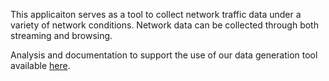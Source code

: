 This applicaiton serves as a tool to collect network traffic data under a
variety of network conditions. Network data can be collected through both
streaming and browsing.

Analysis and documentation to support the use of our data generation tool
available
[here](https://parkeraddison.com/generating-and-analyzing-network-traffic-in-diverse-network-conditions/).
